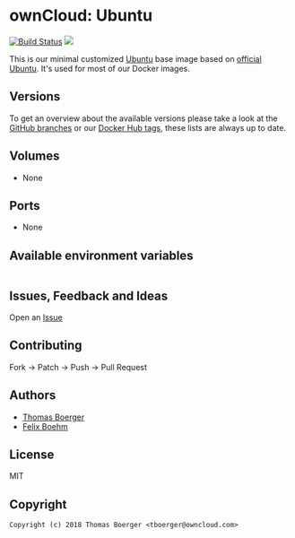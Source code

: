# ownCloud: Ubuntu

[![Build Status](https://drone.owncloud.com/api/badges/owncloud-docker/ubuntu/status.svg)](https://drone.owncloud.com/owncloud-docker/ubuntu)
[![](https://images.microbadger.com/badges/image/owncloud/ubuntu:latest.svg)](https://microbadger.com/images/owncloud/ubuntu:latest "Get your own image badge on microbadger.com")

This is our minimal customized [Ubuntu](http://www.ubuntu.com/) base image based on [official Ubuntu](https://registry.hub.docker.com/_/ubuntu/). It's used for most of our Docker images.


## Versions

To get an overview about the available versions please take a look at the [GitHub branches](https://github.com/owncloud-docker/ubuntu/branches/all) or our [Docker Hub tags](https://hub.docker.com/r/owncloud/ubuntu/tags/), these lists are always up to date.


## Volumes

* None


## Ports

* None


## Available environment variables

```

```


## Issues, Feedback and Ideas

Open an [Issue](https://github.com/owncloud-docker/ubuntu/issues)


## Contributing

Fork -> Patch -> Push -> Pull Request


## Authors

* [Thomas Boerger](https://github.com/tboerger)
* [Felix Boehm](https://github.com/felixboehm)


## License

MIT


## Copyright

```
Copyright (c) 2018 Thomas Boerger <tboerger@owncloud.com>
```
